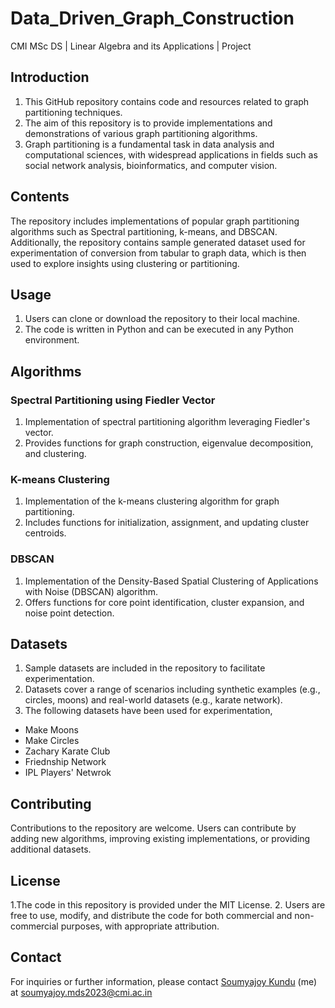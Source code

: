 # Data_Driven_Graph_Construction
CMI MSc DS | Linear Algebra and its Applications | Project 

## Introduction

1. This GitHub repository contains code and resources related to graph partitioning techniques.
2. The aim of this repository is to provide implementations and demonstrations of various graph partitioning algorithms.
3. Graph partitioning is a fundamental task in data analysis and computational sciences, with widespread applications in fields such as social network analysis, bioinformatics, and computer vision.

## Contents

The repository includes implementations of popular graph partitioning algorithms such as Spectral partitioning, k-means, and DBSCAN. Additionally, the repository contains sample generated dataset used for experimentation of conversion from tabular to graph data, which is then used to explore insights using clustering or partitioning.

## Usage

1. Users can clone or download the repository to their local machine.
2. The code is written in Python and can be executed in any Python environment.

## Algorithms

### Spectral Partitioning using Fiedler Vector
1. Implementation of spectral partitioning algorithm leveraging Fiedler's vector.
2. Provides functions for graph construction, eigenvalue decomposition, and clustering.
   
### K-means Clustering
1. Implementation of the k-means clustering algorithm for graph partitioning.
2. Includes functions for initialization, assignment, and updating cluster centroids.
   
### DBSCAN
1. Implementation of the Density-Based Spatial Clustering of Applications with Noise (DBSCAN) algorithm.
2. Offers functions for core point identification, cluster expansion, and noise point detection.
   
## Datasets
1. Sample datasets are included in the repository to facilitate experimentation.
2. Datasets cover a range of scenarios including synthetic examples (e.g., circles, moons) and real-world datasets (e.g., karate network).
3. The following datasets have been used for experimentation,
  * Make Moons
  * Make Circles
  * Zachary Karate Club
  * Friednship Network
  * IPL Players' Netwrok
    
## Contributing
Contributions to the repository are welcome. Users can contribute by adding new algorithms, improving existing implementations, or providing additional datasets.

## License
1.The code in this repository is provided under the MIT License.
2. Users are free to use, modify, and distribute the code for both commercial and non-commercial purposes, with appropriate attribution.

## Contact
For inquiries or further information, please contact [Soumyajoy Kundu](https://www.linkedin.com/in/soumyajoy-kundu-374733289/) (me) at soumyajoy.mds2023@cmi.ac.in

